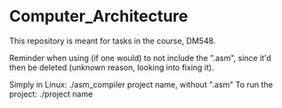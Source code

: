# Computer_Architecture
This repository is meant for tasks in the course, DM548.

Reminder when using (if one would) to not include the ".asm", since it'd then be deleted (unknown reason, looking into fixing it).

Simply in Linux:
./asm_compiler project name, without ".asm"
To run the project:
./project name
